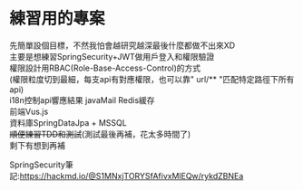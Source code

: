 # 練習用的專案
先簡單設個目標，不然我怕會越研究越深最後什麼都做不出來XD  
主要是想練習SpringSecurity+JWT做用戶登入和權限驗證  
權限設計用RBAC(Role-Base-Access-Control)的方式  
(權限粒度切到最細，每支api有對應權限，也可以靠" url/** "匹配特定路徑下所有api)    
i18n控制api響應結果
javaMail
Redis緩存  
前端Vus.js  
資料庫SpringDataJpa + MSSQL  
~~順便練習TDD和測試~~(測試最後再補，花太多時間了)  
剩下有想到再補

SpringSecurity筆記:https://hackmd.io/@S1MNxjTORYSfAfivxMlEQw/rykdZBNEa